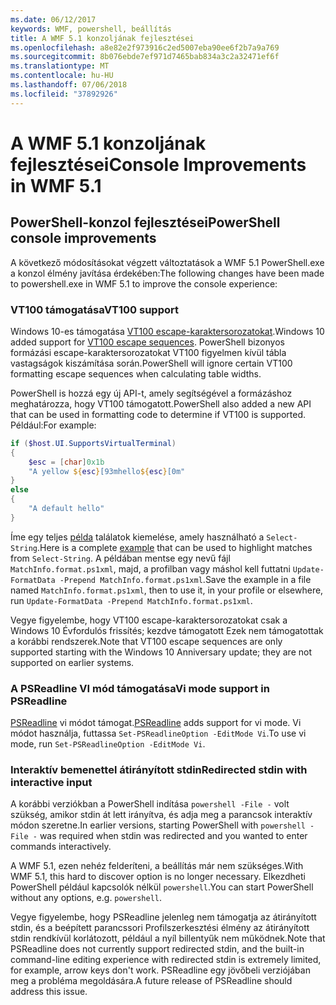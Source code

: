 ```yaml
---
ms.date: 06/12/2017
keywords: WMF, powershell, beállítás
title: A WMF 5.1 konzoljának fejlesztései
ms.openlocfilehash: a8e82e2f973916c2ed5007eba90ee6f2b7a9a769
ms.sourcegitcommit: 8b076ebde7ef971d7465bab834a3c2a32471ef6f
ms.translationtype: MT
ms.contentlocale: hu-HU
ms.lasthandoff: 07/06/2018
ms.locfileid: "37892926"
---
```

# <a name="console-improvements-in-wmf-51"></a><span data-ttu-id="20dc1-103">A WMF 5.1 konzoljának fejlesztései</span><span class="sxs-lookup"><span data-stu-id="20dc1-103">Console Improvements in WMF 5.1</span></span>

## <a name="powershell-console-improvements"></a><span data-ttu-id="20dc1-104">PowerShell-konzol fejlesztései</span><span class="sxs-lookup"><span data-stu-id="20dc1-104">PowerShell console improvements</span></span>

<span data-ttu-id="20dc1-105">A következő módosításokat végzett változtatások a WMF 5.1 PowerShell.exe a konzol élmény javítása érdekében:</span><span class="sxs-lookup"><span data-stu-id="20dc1-105">The following changes have been made to powershell.exe in WMF 5.1 to improve the console experience:</span></span>

### <a name="vt100-support"></a><span data-ttu-id="20dc1-106">VT100 támogatása</span><span class="sxs-lookup"><span data-stu-id="20dc1-106">VT100 support</span></span>

<span data-ttu-id="20dc1-107">Windows 10-es támogatása [VT100 escape-karaktersorozatokat](/windows/console/console-virtual-terminal-sequences).</span><span class="sxs-lookup"><span data-stu-id="20dc1-107">Windows 10 added support for [VT100 escape sequences](/windows/console/console-virtual-terminal-sequences).</span></span>
<span data-ttu-id="20dc1-108">PowerShell bizonyos formázási escape-karaktersorozatokat VT100 figyelmen kívül tábla vastagságok kiszámítása során.</span><span class="sxs-lookup"><span data-stu-id="20dc1-108">PowerShell will ignore certain VT100 formatting escape sequences when calculating table widths.</span></span>

<span data-ttu-id="20dc1-109">PowerShell is hozzá egy új API-t, amely segítségével a formázáshoz meghatározza, hogy VT100 támogatott.</span><span class="sxs-lookup"><span data-stu-id="20dc1-109">PowerShell also added a new API that can be used in formatting code to determine if VT100 is supported.</span></span>
<span data-ttu-id="20dc1-110">Például:</span><span class="sxs-lookup"><span data-stu-id="20dc1-110">For example:</span></span>

```powershell
if ($host.UI.SupportsVirtualTerminal)
{
    $esc = [char]0x1b
    "A yellow ${esc}[93mhello${esc}[0m"
}
else
{
    "A default hello"
}
```

<span data-ttu-id="20dc1-111">Íme egy teljes [példa](https://gist.github.com/lzybkr/dcb973dccd54900b67783c48083c28f7) találatok kiemelése, amely használható a `Select-String`.</span><span class="sxs-lookup"><span data-stu-id="20dc1-111">Here is a complete [example](https://gist.github.com/lzybkr/dcb973dccd54900b67783c48083c28f7) that can be used to highlight matches from `Select-String`.</span></span>
<span data-ttu-id="20dc1-112">A példában mentse egy nevű fájl `MatchInfo.format.ps1xml`, majd, a profilban vagy máshol kell futtatni `Update-FormatData -Prepend MatchInfo.format.ps1xml`.</span><span class="sxs-lookup"><span data-stu-id="20dc1-112">Save the example in a file named `MatchInfo.format.ps1xml`, then to use it, in your profile or elsewhere, run `Update-FormatData -Prepend MatchInfo.format.ps1xml`.</span></span>

<span data-ttu-id="20dc1-113">Vegye figyelembe, hogy VT100 escape-karaktersorozatokat csak a Windows 10 Évfordulós frissítés; kezdve támogatott Ezek nem támogatottak a korábbi rendszerek.</span><span class="sxs-lookup"><span data-stu-id="20dc1-113">Note that VT100 escape sequences are only supported starting with the Windows 10 Anniversary update; they are not supported on earlier systems.</span></span>

### <a name="vi-mode-support-in-psreadline"></a><span data-ttu-id="20dc1-114">A PSReadline VI mód támogatása</span><span class="sxs-lookup"><span data-stu-id="20dc1-114">Vi mode support in PSReadline</span></span>

<span data-ttu-id="20dc1-115">[PSReadline](https://github.com/lzybkr/PSReadLine) vi módot támogat.</span><span class="sxs-lookup"><span data-stu-id="20dc1-115">[PSReadline](https://github.com/lzybkr/PSReadLine) adds support for vi mode.</span></span> <span data-ttu-id="20dc1-116">Vi módot használja, futtassa `Set-PSReadlineOption -EditMode Vi`.</span><span class="sxs-lookup"><span data-stu-id="20dc1-116">To use vi mode, run `Set-PSReadlineOption -EditMode Vi`.</span></span>

### <a name="redirected-stdin-with-interactive-input"></a><span data-ttu-id="20dc1-117">Interaktív bemenettel átirányított stdin</span><span class="sxs-lookup"><span data-stu-id="20dc1-117">Redirected stdin with interactive input</span></span>

<span data-ttu-id="20dc1-118">A korábbi verziókban a PowerShell indítása `powershell -File -` volt szükség, amikor stdin át lett irányítva, és adja meg a parancsok interaktív módon szeretne.</span><span class="sxs-lookup"><span data-stu-id="20dc1-118">In earlier versions, starting PowerShell with `powershell -File -` was required when stdin was redirected and you wanted to enter commands interactively.</span></span>

<span data-ttu-id="20dc1-119">A WMF 5.1, ezen nehéz felderíteni, a beállítás már nem szükséges.</span><span class="sxs-lookup"><span data-stu-id="20dc1-119">With WMF 5.1, this hard to discover option is no longer necessary.</span></span>
<span data-ttu-id="20dc1-120">Elkezdheti PowerShell például kapcsolók nélkül `powershell`.</span><span class="sxs-lookup"><span data-stu-id="20dc1-120">You can start PowerShell without any options, e.g. `powershell`.</span></span>

<span data-ttu-id="20dc1-121">Vegye figyelembe, hogy PSReadline jelenleg nem támogatja az átirányított stdin, és a beépített parancssori Profilszerkesztési élmény az átirányított stdin rendkívül korlátozott, például a nyíl billentyűk nem működnek.</span><span class="sxs-lookup"><span data-stu-id="20dc1-121">Note that PSReadline does not currently support redirected stdin, and the built-in command-line editing experience with redirected stdin is extremely limited, for example, arrow keys don't work.</span></span>
<span data-ttu-id="20dc1-122">PSReadline egy jövőbeli verziójában meg a probléma megoldására.</span><span class="sxs-lookup"><span data-stu-id="20dc1-122">A future release of PSReadline should address this issue.</span></span>